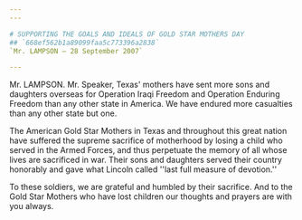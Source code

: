 ```yaml
---
---

# SUPPORTING THE GOALS AND IDEALS OF GOLD STAR MOTHERS DAY
## `668ef562b1a89099faa5c773396a2838`
`Mr. LAMPSON — 28 September 2007`

---
```



Mr. LAMPSON. Mr. Speaker, Texas' mothers have sent more sons and 
daughters overseas for Operation Iraqi Freedom and Operation Enduring 
Freedom than any other state in America. We have endured more 
casualties than any other state but one.

The American Gold Star Mothers in Texas and throughout this great 
nation have suffered the supreme sacrifice of motherhood by losing a 
child who served in the Armed Forces, and thus perpetuate the memory of 
all whose lives are sacrificed in war. Their sons and daughters served 
their country honorably and gave what Lincoln called ''last full 
measure of devotion.''

To these soldiers, we are grateful and humbled by their sacrifice. 
And to the Gold Star Mothers who have lost children our thoughts and 
prayers are with you always.
